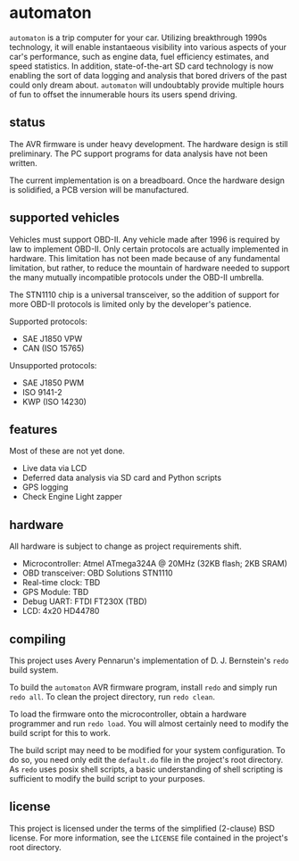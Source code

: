 automaton
=========
`automaton` is a trip computer for your car. Utilizing breakthrough 1990s
technology, it will enable instantaeous visibility into various aspects of your
car's performance, such as engine data, fuel efficiency estimates, and speed
statistics. In addition, state-of-the-art SD card technology is now enabling the
sort of data logging and analysis that bored drivers of the past could only
dream about. `automaton` will undoubtably provide multiple hours of fun to
offset the innumerable hours its users spend driving.

status
------
The AVR firmware is under heavy development. The hardware design is still
preliminary. The PC support programs for data analysis have not been written.

The current implementation is on a breadboard. Once the hardware design is
solidified, a PCB version will be manufactured.

supported vehicles
------------------
Vehicles must support OBD-II. Any vehicle made after 1996 is required by law to
implement OBD-II. Only certain protocols are actually implemented in hardware.
This limitation has not been made because of any fundamental limitation, but
rather, to reduce the mountain of hardware needed to support the many mutually
incompatible protocols under the OBD-II umbrella.

The STN1110 chip is a universal transceiver, so the addition of support for more
OBD-II protocols is limited only by the developer's patience.

Supported protocols:

- SAE J1850 VPW
- CAN (ISO 15765)

Unsupported protocols:

- SAE J1850 PWM
- ISO 9141-2
- KWP (ISO 14230)

features
--------

Most of these are not yet done.

- Live data via LCD
- Deferred data analysis via SD card and Python scripts
- GPS logging
- Check Engine Light zapper

hardware
--------

All hardware is subject to change as project requirements shift.

- Microcontroller: Atmel ATmega324A @ 20MHz (32KB flash; 2KB SRAM)
- OBD transceiver: OBD Solutions STN1110
- Real-time clock: TBD
- GPS Module: TBD
- Debug UART: FTDI FT230X (TBD)
- LCD: 4x20 HD44780

compiling
---------
This project uses Avery Pennarun's implementation of D. J. Bernstein's `redo`
build system.

To build the `automaton` AVR firmware program, install `redo` and simply run
`redo all`. To clean the project directory, run `redo clean`.

To load the firmware onto the microcontroller, obtain a hardware programmer and
run `redo load`. You will almost certainly need to modify the build script for
this to work.

The build script may need to be modified for your system configuration. To do
so, you need only edit the `default.do` file in the project's root directory. As
`redo` uses posix shell scripts, a basic understanding of shell scripting is
sufficient to modify the build script to your purposes.

license
-------
This project is licensed under the terms of the simplified (2-clause) BSD
license. For more information, see the `LICENSE` file contained in the project's
root directory.

